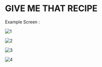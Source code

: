 # GIVE ME THAT RECIPE


Example Screen : 

![1](https://user-images.githubusercontent.com/66318770/127507093-0a3d574c-125e-4fbc-b140-15a385074fe8.PNG)

![2](https://user-images.githubusercontent.com/66318770/127507111-01858d6d-f141-42df-b6f1-3149b86ce848.PNG)

![3](https://user-images.githubusercontent.com/66318770/127507126-8353a8a9-2adc-47e9-bddd-2c1a40e1907e.PNG)

![4](https://user-images.githubusercontent.com/66318770/127507144-427a07c4-271c-4ff9-ac8a-35b042b433c7.PNG)
